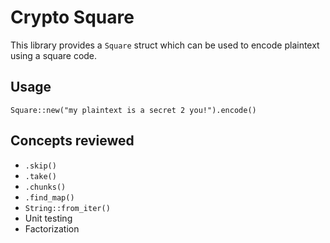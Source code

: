 # Crypto Square
This library provides a `Square` struct which can be used to encode plaintext using a square code.
## Usage
`Square::new("my plaintext is a secret 2 you!").encode()`
## Concepts reviewed
- `.skip()`
- `.take()`
- `.chunks()`
- `.find_map()`
- `String::from_iter()`
- Unit testing
- Factorization